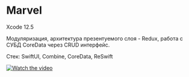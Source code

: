 # Marvel

Xcode 12.5

Модуляризация, архитектура презентуемого слоя - Redux, работа с СУБД CoreData через CRUD интерфейс.

Стек: SwiftUI, Combine, CoreData, ReSwift

[![Watch the video](https://i.imgur.com/vKb2F1B.png)](https://github.com/MaksimKazachkov/Marvel/blob/802611a03d3a0011b667fcb5edf3c173cd386b88/Demo.mov)
